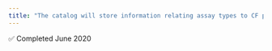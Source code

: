 ```yaml
---
title: "The catalog will store information relating assay types to CF programs &#x2705;"
---
```

&#x2705; Completed June 2020
